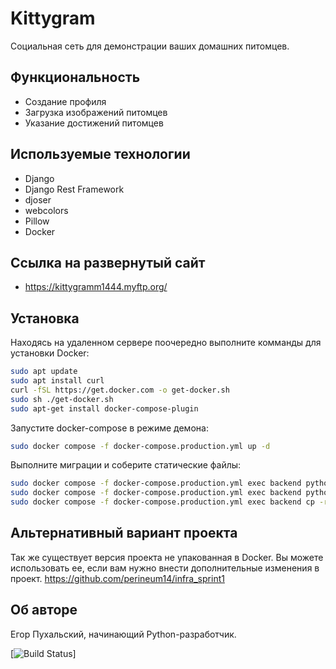 # Kittygram

 Социальная сеть для демонстрации ваших домашних питомцев.

## Функциональность
 - Создание профиля
 - Загрузка изображений питомцев
 - Указание достижений питомцев

## Используемые технологии
 - Django
 - Django Rest Framework
 - djoser
 - webcolors
 - Pillow
 - Docker

 ## Ссылка на развернутый сайт
 - https://kittygramm1444.myftp.org/

 ## Установка

 Находясь на удаленном сервере поочередно выполните комманды для установки Docker:
```sh
sudo apt update
sudo apt install curl
curl -fSL https://get.docker.com -o get-docker.sh
sudo sh ./get-docker.sh
sudo apt-get install docker-compose-plugin 
```

Запустите docker-compose в режиме демона:
```sh
sudo docker compose -f docker-compose.production.yml up -d 
```

Выполните миграции и соберите статические файлы:
```sh
sudo docker compose -f docker-compose.production.yml exec backend python manage.py migrate
sudo docker compose -f docker-compose.production.yml exec backend python manage.py collectstatic
sudo docker compose -f docker-compose.production.yml exec backend cp -r /app/collected_static/. /backend_static/static/
```

## Альтернативный вариант проекта
Так же существует версия проекта не упакованная в Docker. Вы можете использовать ее, если вам нужно внести дополнительные изменения в проект.
https://github.com/perineum14/infra_sprint1

## Об авторе 
Егор Пухальский, начинающий Python-разработчик.

[![Build Status](https://github.com/perineum14/kittygram_final/actions/workflows/main.yml/badge.svg?branch=main)]
